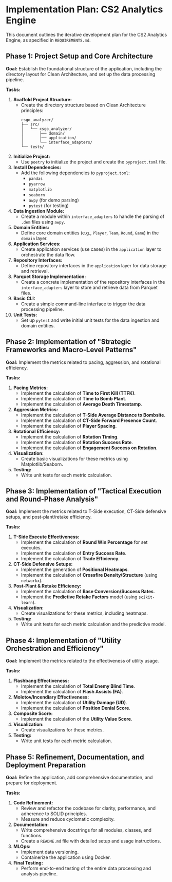 # Implementation Plan: CS2 Analytics Engine

This document outlines the iterative development plan for the CS2 Analytics Engine, as specified in `REQUIREMENTS.md`.

## Phase 1: Project Setup and Core Architecture

**Goal:** Establish the foundational structure of the application, including the directory layout for Clean Architecture, and set up the data processing pipeline.

**Tasks:**

1.  **Scaffold Project Structure:**
    *   Create the directory structure based on Clean Architecture principles:
        ```
        csgo_analyzer/
        ├── src/
        │   └── csgo_analyzer/
        │       ├── domain/
        │       ├── application/
        │       └── interface_adapters/
        └── tests/
        ```
2.  **Initialize Project:**
    *   Use `poetry` to initialize the project and create the `pyproject.toml` file.
3.  **Install Dependencies:**
    *   Add the following dependencies to `pyproject.toml`:
        *   `pandas`
        *   `pyarrow`
        *   `matplotlib`
        *   `seaborn`
        *   `awpy` (for demo parsing)
        *   `pytest` (for testing)
4.  **Data Ingestion Module:**
    *   Create a module within `interface_adapters` to handle the parsing of `.dem` files using `awpy`.
5.  **Domain Entities:**
    *   Define core domain entities (e.g., `Player`, `Team`, `Round`, `Game`) in the `domain` layer.
6.  **Application Services:**
    *   Create application services (use cases) in the `application` layer to orchestrate the data flow.
7.  **Repository Interfaces:**
    *   Define repository interfaces in the `application` layer for data storage and retrieval.
8.  **Parquet Storage Implementation:**
    *   Create a concrete implementation of the repository interfaces in the `interface_adapters` layer to store and retrieve data from Parquet files.
9.  **Basic CLI:**
    *   Create a simple command-line interface to trigger the data processing pipeline.
10. **Unit Tests:**
    *   Set up `pytest` and write initial unit tests for the data ingestion and domain entities.

## Phase 2: Implementation of "Strategic Frameworks and Macro-Level Patterns"

**Goal:** Implement the metrics related to pacing, aggression, and rotational efficiency.

**Tasks:**

1.  **Pacing Metrics:**
    *   Implement the calculation of **Time to First Kill (TTFK)**.
    *   Implement the calculation of **Time to Bomb Plant**.
    *   Implement the calculation of **Average Death Timestamp**.
2.  **Aggression Metrics:**
    *   Implement the calculation of **T-Side Average Distance to Bombsite**.
    *   Implement the calculation of **CT-Side Forward Presence Count**.
    *   Implement the calculation of **Player Spacing**.
3.  **Rotational Efficiency:**
    *   Implement the calculation of **Rotation Timing**.
    *   Implement the calculation of **Rotation Success Rate**.
    *   Implement the calculation of **Engagement Success on Rotation**.
4.  **Visualization:**
    *   Create basic visualizations for these metrics using Matplotlib/Seaborn.
5.  **Testing:**
    *   Write unit tests for each metric calculation.

## Phase 3: Implementation of "Tactical Execution and Round-Phase Analysis"

**Goal:** Implement the metrics related to T-Side execution, CT-Side defensive setups, and post-plant/retake efficiency.

**Tasks:**

1.  **T-Side Execute Effectiveness:**
    *   Implement the calculation of **Round Win Percentage** for set executes.
    *   Implement the calculation of **Entry Success Rate**.
    *   Implement the calculation of **Trade Efficiency**.
2.  **CT-Side Defensive Setups:**
    *   Implement the generation of **Positional Heatmaps**.
    *   Implement the calculation of **Crossfire Density/Structure** (using `networkx`).
3.  **Post-Plant & Retake Efficiency:**
    *   Implement the calculation of **Base Conversion/Success Rates**.
    *   Implement the **Predictive Retake Factors** model (using `scikit-learn`).
4.  **Visualization:**
    *   Create visualizations for these metrics, including heatmaps.
5.  **Testing:**
    *   Write unit tests for each metric calculation and the predictive model.

## Phase 4: Implementation of "Utility Orchestration and Efficiency"

**Goal:** Implement the metrics related to the effectiveness of utility usage.

**Tasks:**

1.  **Flashbang Effectiveness:**
    *   Implement the calculation of **Total Enemy Blind Time**.
    *   Implement the calculation of **Flash Assists (FA)**.
2.  **Molotov/Incendiary Effectiveness:**
    *   Implement the calculation of **Utility Damage (UD)**.
    *   Implement the calculation of **Position Denial Score**.
3.  **Composite Score:**
    *   Implement the calculation of the **Utility Value Score**.
4.  **Visualization:**
    *   Create visualizations for these metrics.
5.  **Testing:**
    *   Write unit tests for each metric calculation.

## Phase 5: Refinement, Documentation, and Deployment Preparation

**Goal:** Refine the application, add comprehensive documentation, and prepare for deployment.

**Tasks:**

1.  **Code Refinement:**
    *   Review and refactor the codebase for clarity, performance, and adherence to SOLID principles.
    *   Measure and reduce cyclomatic complexity.
2.  **Documentation:**
    *   Write comprehensive docstrings for all modules, classes, and functions.
    *   Create a `README.md` file with detailed setup and usage instructions.
3.  **MLOps:**
    *   Implement data versioning.
    *   Containerize the application using Docker.
4.  **Final Testing:**
    *   Perform end-to-end testing of the entire data processing and analysis pipeline.
